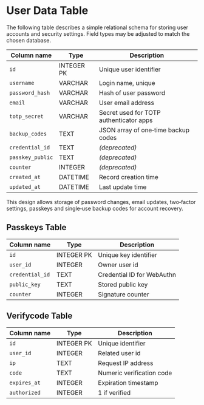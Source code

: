 # User Data Table

The following table describes a simple relational schema for storing user accounts and security settings. Field types may be adjusted to match the chosen database.

| Column name         | Type          | Description                                      |
|---------------------|---------------|--------------------------------------------------|
| `id`                | INTEGER PK    | Unique user identifier                           |
| `username`          | VARCHAR       | Login name, unique                               |
| `password_hash`     | VARCHAR       | Hash of user password                            |
| `email`             | VARCHAR       | User email address                               |
| `totp_secret`       | VARCHAR       | Secret used for TOTP authenticator apps |
| `backup_codes`      | TEXT          | JSON array of one‑time backup codes |
| `credential_id`     | TEXT          | *(deprecated)* |
| `passkey_public`    | TEXT          | *(deprecated)* |
| `counter`           | INTEGER       | *(deprecated)* |
| `created_at`        | DATETIME      | Record creation time                             |
| `updated_at`        | DATETIME      | Last update time                                 |

This design allows storage of password changes, email updates, two‑factor settings, passkeys and single‑use backup codes for account recovery.

## Passkeys Table

| Column name   | Type       | Description |
|---------------|-----------|-------------|
| `id`          | INTEGER PK| Unique key identifier |
| `user_id`     | INTEGER   | Owner user id |
| `credential_id` | TEXT    | Credential ID for WebAuthn |
| `public_key`  | TEXT      | Stored public key |
| `counter`     | INTEGER   | Signature counter |

## Verifycode Table

| Column name  | Type        | Description |
|--------------|------------|-------------|
| `id`         | INTEGER PK | Unique identifier |
| `user_id`    | INTEGER    | Related user id |
| `ip`         | TEXT       | Request IP address |
| `code`       | TEXT       | Numeric verification code |
| `expires_at` | INTEGER    | Expiration timestamp |
| `authorized` | INTEGER    | 1 if verified |
